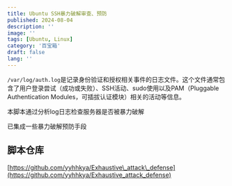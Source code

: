 ```yaml
---
title: Ubuntu SSH暴力破解审查、预防
published: 2024-08-04
description: ''
image: ''
tags: [Ubuntu, Linux]
category: '百宝箱'
draft: false 
lang: ''
---
```


`/var/log/auth.log`是记录身份验证和授权相关事件的日志文件。这个文件通常包含了用户登录尝试（成功或失败）、SSH活动、sudo使用以及PAM（Pluggable Authentication Modules，可插拔认证模块）相关的活动等信息。

本脚本通过分析log日志检查服务器是否被暴力破解

已集成一些暴力破解预防手段

## 脚本仓库

[https://github.com/yyhhkya/Exhaustive\_attack\_defense](https://github.com/yyhhkya/Exhaustive_attack_defense)